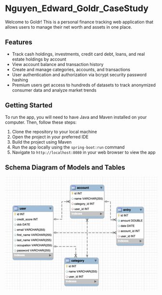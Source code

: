 # Nguyen_Edward_Goldr_CaseStudy

Welcome to Goldr! This is a personal finance tracking web application that allows users to manage their net worth and assets in one place. 

## Features

- Track cash holdings, investments, credit card debt, loans, and real estate holdings by account
- View account balance and transaction history
- Create and manage categories, accounts, and transactions
- User authentication and authorization via bcrypt security password hashing
- Premium users get access to hundreds of datasets to track anonymized consumer data and analyze market trends

## Getting Started

To run the app, you will need to have Java and Maven installed on your computer. Then, follow these steps:

1. Clone the repository to your local machine
2. Open the project in your preferred IDE
3. Build the project using Maven
4. Run the app locally using the `spring-boot:run` command
5. Navigate to `http://localhost:8080` in your web browser to view the app

## Schema Diagram of Models and Tables

![DB_Schema](https://github.com/edwardlocnguyen/Nguyen_Edward_Goldr_CaseStudy/blob/main/Schema_Diagram.png)
